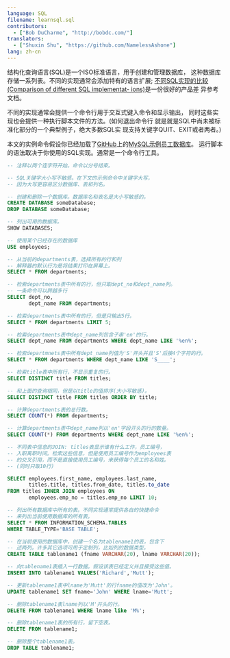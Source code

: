 ```yaml
---
language: SQL
filename: learnsql.sql
contributors:
  - ["Bob DuCharme", "http://bobdc.com/"]
translators:
  - ["Shuxin Shu", "https://github.com/NamelessAshone"]
lang: zh-cn
---
```


结构化查询语言(SQL)是一个ISO标准语言，用于创建和管理数据库，
这种数据库存储一系列表。不同的实现通常会添加特有的语言扩展;
[不同SQL实现的比较(Comparison of different SQL implementat-
ions)](http://troels.arvin.dk/db/rdbms/)是一份很好的产品差
异参考文档。

不同的实现通常会提供一个命令行用于交互式键入命令和显示输出，
同时这些实现也会提供一种执行脚本文件的方法。(如何退出命令行
就是就是SQL中尚未被标准化部分的一个典型例子，绝大多数SQL实
现支持关键字QUIT、EXIT或者两者。)

本文的实例命令假设你已经加载了[GitHub](https://github.com/datacharmer/test_db)上的[MySQL示例员工数据库](https://dev.mysql.com/doc/employee/en/)。
运行脚本的语法取决于你使用的SQL实现。通常是一个命令行工具。

```sql
-- 注释以两个连字符开始。命令以分号结束。

-- SQL关键字大小写不敏感。在下文的示例命令中关键字大写，
-- 因为大写更容易区分数据库、表和列名。

-- 创建和删除一个数据库。数据库名和表名是大小写敏感的。
CREATE DATABASE someDatabase;
DROP DATABASE someDatabase;

-- 列出可用的数据库。
SHOW DATABASES;

-- 使用某个已经存在的数据库
USE employees;

-- 从当前的departments表，选择所有的行和列
-- 解释器的默认行为是将结果打印在屏幕上。
SELECT * FROM departments;

-- 检索departments表中所有的行，但只取dept_no和dept_name列。
-- 一条命令可以跨越多行
SELECT dept_no,
       dept_name FROM departments;

-- 检索departments表中所有的行，但是只输出5行。
SELECT * FROM departments LIMIT 5;

-- 检索departments表中dept_name列包含子串'en'的行。
SELECT dept_name FROM departments WHERE dept_name LIKE '%en%';

-- 检索departmnets表中所有dept_name列值为'S'开头并且'S'后接4个字符的行。
SELECT * FROM departments WHERE dept_name LIKE 'S____';

-- 检索title表中所有行，不显示重复的行。
SELECT DISTINCT title FROM titles;

-- 和上面的查询相同，但是以title的值排序(大小写敏感)。
SELECT DISTINCT title FROM titles ORDER BY title;

-- 计算departments表的总行数。
SELECT COUNT(*) FROM departments;

-- 计算departments表中dept_name列以'en'字段开头的行的数量。
SELECT COUNT(*) FROM departments WHERE dept_name LIKE '%en%';

-- 不同表中信息的JOIN: titles表显示谁有什么工作，员工编号，
-- 入职离职时间。检索这些信息，但是使用员工编号作为employees表
-- 的交叉引用，而不是直接使用员工编号，来获得每个员工的名和姓。
-- (同时只取10行)

SELECT employees.first_name, employees.last_name,
       titles.title, titles.from_date, titles.to_date
FROM titles INNER JOIN employees ON
       employees.emp_no = titles.emp_no LIMIT 10;

-- 列出所有数据库中所有的表。不同实现通常提供各自的快捷命令
-- 来列出当前使用数据库的所有表。
SELECT * FROM INFORMATION_SCHEMA.TABLES
WHERE TABLE_TYPE='BASE TABLE';

-- 在当前使用的数据库中，创建一个名为tablename1的表，包含下
-- 述两列。许多其它选项可用于定制列，比如列的数据类型。
CREATE TABLE tablename1 (fname VARCHAR(20), lname VARCHAR(20));

-- 向tablename1表插入一行数据。假设该表已经定义并且接受这些值。
INSERT INTO tablename1 VALUES('Richard','Mutt');

-- 更新tablename1表中lname为'Mutt'的行fname的值改为'John'。
UPDATE tablename1 SET fname='John' WHERE lname='Mutt';

-- 删除tablename1表lname列以'M'开头的行。
DELETE FROM tablename1 WHERE lname like 'M%';

-- 删除tablename1表的所有行，留下空表。
DELETE FROM tablename1;

-- 删除整个tablename1表。
DROP TABLE tablename1;
```

